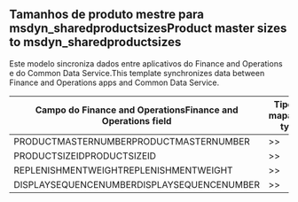 ## <a name="product-master-sizes-to-msdyn_sharedproductsizes"></a><span data-ttu-id="4ee6f-101">Tamanhos de produto mestre para msdyn_sharedproductsizes</span><span class="sxs-lookup"><span data-stu-id="4ee6f-101">Product master sizes to msdyn_sharedproductsizes</span></span>

<span data-ttu-id="4ee6f-102">Este modelo sincroniza dados entre aplicativos do Finance and Operations e do Common Data Service.</span><span class="sxs-lookup"><span data-stu-id="4ee6f-102">This template synchronizes data between Finance and Operations apps and Common Data Service.</span></span>

<span data-ttu-id="4ee6f-103">Campo do Finance and Operations</span><span class="sxs-lookup"><span data-stu-id="4ee6f-103">Finance and Operations field</span></span> | <span data-ttu-id="4ee6f-104">Tipo de mapa</span><span class="sxs-lookup"><span data-stu-id="4ee6f-104">Map type</span></span> | <span data-ttu-id="4ee6f-105">Outro campo Dynamics 365</span><span class="sxs-lookup"><span data-stu-id="4ee6f-105">Other Dynamics 365 field</span></span> | <span data-ttu-id="4ee6f-106">Valor padrão</span><span class="sxs-lookup"><span data-stu-id="4ee6f-106">Default value</span></span>
---|---|---|---
<span data-ttu-id="4ee6f-107">PRODUCTMASTERNUMBER</span><span class="sxs-lookup"><span data-stu-id="4ee6f-107">PRODUCTMASTERNUMBER</span></span> | >> | <span data-ttu-id="4ee6f-108">msdyn_globalproduct.msdyn_productnumber</span><span class="sxs-lookup"><span data-stu-id="4ee6f-108">msdyn_globalproduct.msdyn_productnumber</span></span> | 
<span data-ttu-id="4ee6f-109">PRODUCTSIZEID</span><span class="sxs-lookup"><span data-stu-id="4ee6f-109">PRODUCTSIZEID</span></span> | >> | <span data-ttu-id="4ee6f-110">msdyn_productsize.msdyn_productsize</span><span class="sxs-lookup"><span data-stu-id="4ee6f-110">msdyn_productsize.msdyn_productsize</span></span> | 
<span data-ttu-id="4ee6f-111">REPLENISHMENTWEIGHT</span><span class="sxs-lookup"><span data-stu-id="4ee6f-111">REPLENISHMENTWEIGHT</span></span> | >> | <span data-ttu-id="4ee6f-112">msdyn_replenishmentweight</span><span class="sxs-lookup"><span data-stu-id="4ee6f-112">msdyn_replenishmentweight</span></span> | 
<span data-ttu-id="4ee6f-113">DISPLAYSEQUENCENUMBER</span><span class="sxs-lookup"><span data-stu-id="4ee6f-113">DISPLAYSEQUENCENUMBER</span></span> | >> | <span data-ttu-id="4ee6f-114">msdyn_displaysequencenumber</span><span class="sxs-lookup"><span data-stu-id="4ee6f-114">msdyn_displaysequencenumber</span></span> | 
